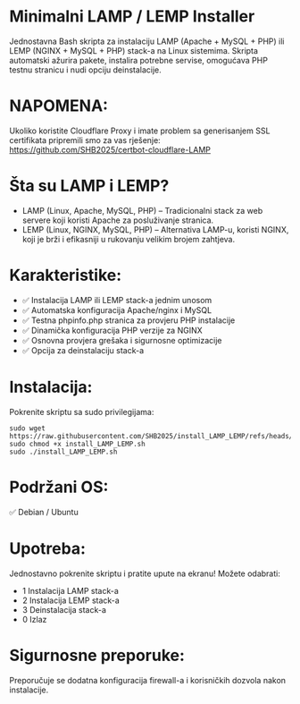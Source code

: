 # Minimalni LAMP / LEMP Installer
Jednostavna Bash skripta za instalaciju LAMP (Apache + MySQL + PHP) ili LEMP (NGINX + MySQL + PHP) stack-a na Linux sistemima. Skripta automatski ažurira pakete, instalira potrebne servise, omogućava PHP testnu stranicu i nudi opciju deinstalacije.

# NAPOMENA: 

Ukoliko koristite Cloudflare Proxy i imate problem sa generisanjem SSL certifikata pripremili smo za vas rješenje: 
https://github.com/SHB2025/certbot-cloudflare-LAMP

# Šta su LAMP i LEMP?

- LAMP (Linux, Apache, MySQL, PHP) – Tradicionalni stack za web servere koji koristi Apache za posluživanje stranica.
- LEMP (Linux, NGINX, MySQL, PHP) – Alternativa LAMP-u, koristi NGINX, koji je brži i efikasniji u rukovanju velikim brojem zahtjeva.

# Karakteristike:
- ✅ Instalacija LAMP ili LEMP stack-a jednim unosom
- ✅ Automatska konfiguracija Apache/nginx i MySQL
- ✅ Testna phpinfo.php stranica za provjeru PHP instalacije
- ✅ Dinamička konfiguracija PHP verzije za NGINX
- ✅ Osnovna provjera grešaka i sigurnosne optimizacije
- ✅ Opcija za deinstalaciju stack-a

# Instalacija:
Pokrenite skriptu sa sudo privilegijama:

    sudo wget https://raw.githubusercontent.com/SHB2025/install_LAMP_LEMP/refs/heads/main/install_LAMP_LEMP.sh
    sudo chmod +x install_LAMP_LEMP.sh
    sudo ./install_LAMP_LEMP.sh

# Podržani OS:
✅ Debian / Ubuntu


# Upotreba:

Jednostavno pokrenite skriptu i pratite upute na ekranu! Možete odabrati:

- 1 Instalacija LAMP stack-a
- 2 Instalacija LEMP stack-a
- 3 Deinstalacija stack-a
- 0 Izlaz


# Sigurnosne preporuke:

Preporučuje se dodatna konfiguracija firewall-a i korisničkih dozvola nakon instalacije.
